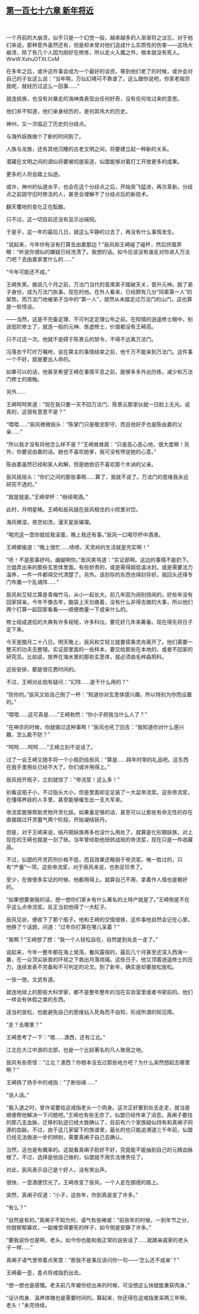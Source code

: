 ## [第一百七十六章 新年将近](https://www.xxbiquge.com/11_11207/9055730.html)
﻿

  一个月前的大崩溃，似乎只是一个幻觉一般，越来越多的人渐渐将之淡忘，对于他们来说，那种意外虽然还有，但是却未曾对他们造成什么实质性的伤害——这场大崩溃，除了有几个人因为刚好在修炼，所以走火入魔之外，根本就没有死人。WwW.XshuOTXt.CoM

  在多年之后，或许这件事会成为一个最好的谈资。等到他们老了的时候，或许会对自己的子女这么说：“当年啊，万仙幻境可不靠谱了。这么跟你说吧，你家老祖宗我呢，就经历过这么一回事……”

  就连妖族，也没有对暴走的海神类表现出任何好奇，没有任何攻过来的意思。

  他们并不知道，他们亲身经历的，是何其伟大的历史。

  神州，又一次临近了历史的分歧点。

  与海外妖族做个了断的时间到了。

  人族与龙族，还有其他沉睡的古老文明之间，将要建立起一种新的关系。

  潜藏在文明之间的谪仙将要被彻底驱逐，仙盟能够对着打工开放更多的成果。

  更多的人将会踏上仙途。

  或许，神州的仙道水平，也会在这个分歧点之后，开始突飞猛进，再次革新。分歧点之前固守旧时修法的人，甚至会理解不了分歧点后的新技术。

  翻天覆地的变化正在酝酿。

  只不过，这一切目前还没有显示出端倪。

  于是乎，这一年的最后几日，就这么平静的过去了，再没有什么事情发生。

  “说起来，今年你有没有打算去由嘉那边？”辰风和王崎碰了碰杯，然后挤眉弄眼：“听说你谪仙的嫌疑已经洗清了。我想的话。如今应该没有谁反对你进入万法门吧？去由嘉家里什么的……”

  “今年可能还不成。”

  王崎失笑。据说几个月之前，万法门当代的首席弟子踏破天关，晋升元神。脱了弟子身份，成为万法门执事。现在的他。在外人看来，已经颇有几分“同辈第一人”的架势。而万法门地被弟子当中的“第一人”，居然从未踏足过万法门的山门，这也算是一桩怪谈。

  ——当然，这是不完备定理、不可判定定理公布之前。在知情的逍遥修士眼中，别说低阶修士了，就连一般的元神、炼虚修士，价值都没有王崎高。

  只不过这一次。他就不是碍于陈景云的禁令，不得不远离万法门。

  冯落衣千叮咛万嘱咐，说在算主的事情结束之前，他千万不能来到万法门。这件事一个不好，就是要出人命的。

  如果可以的话，他甚至希望王崎在事情平息之前，能够多多外出历练，减少和万法门修士的接触。

  另外……

  王崎呵呵笑道：“现在我只要一天不回万法门，陈景云那家伙就一日脸上无光。说真的，这很有意思不是？”

  “喂喂……”辰风微微摇头：“陈掌门只是敬忠职守。而且他好歹也是陈由嘉的父亲……”

  “所以我才没有将他怎么样不是？”王崎耸耸肩：“只是恶心恶心他，很大度嘛！另外，你要说由嘉的话。她也不喜欢她爹，我可没有悖逆她的心意。”

  陈由嘉虽然已经和家人和解，但是她依旧不喜欢那个木讷的父亲。

  辰风摇摇头：“你们之间的那些事啊……算了，我就不说了。万法门的思维我永远研究不透的。”

  “就是就是。”王崎举杯：“继续喝酒。”

  此时，月明星稀。王崎和辰风就在辰风租住的小院里对饮。

  海风微湿，夜空如洗，漫天星辰璀璨。

  “喝完这一壶你就给我滚蛋，晚上我还有事。”辰风一口喝尽杯中酒液。

  王崎揶揄道：“晚上很忙……啧啧，天灵岭的生活就是充实啊！”

  “呸！不是那事好吗。龌龊啊你。”辰风笑骂道：“实证部啊。这边的事情不能扔下。兰姐弄出来的那些玄思体里面。有些娇贵的，或是需得超低温冰封。或是需要法力温养，一件一件都得交代清楚了。另外。该封存的东西也得封存好。我回头还得专门布置一个乱魂阵……”

  辰风和艾轻兰算是青梅竹马，从小一起长大。前几年因为闹别扭闹的，好些年没有回家探亲。今年不像去年，脑袋上天剑悬着，没有什么非得去做的大事，所以他们两个打算一起回家看看——顺便商量一下成亲什么的。

  修士结成道侣的大典有许多规矩，许多科仪。要花好几年来筹备。现在得先将日子定下来。

  今天是腊月二十八日。明天晚上，辰风和艾轻兰就要搭乘灵舟离开了。他们需要一整天的功夫去整理。实证部里面的一些样本，要交给那些在本地的、或者不回家的研究员。比如说，放养在海水里的那些玄思体，就必须由毛梓淼照料。

  这些安排，都是很花费时间的。

  不过，王崎对此抱有疑问：“幻阵……是干什么用的？”

  “防你的。”辰风又给自己倒了一杯：“知道你对玄思体感兴趣，所以特别为你而设置的。”

  “喂喂……这可真是……”王崎勃然：“你小子把我当什么人了？”

  “在神京的时候，你就做过这种事啊！”辰风也吼了回去：“我知道你对什么感兴趣，怎么能不防？”

  “呵呵……呵呵……”王崎立刻不说话了。

  过了一会王崎又随手将一个小瓶扔给辰风：“算是……拜年时带的礼品吧。这东西在我手里用处已经不大了。你们或许用得上。”

  辰风扭开瓶子，立刻就惊了：“帝流浆！这么多！”

  别看这瓶子小，不过指头大小，但是里面却足足装了一大盆帝流浆。这些帝流浆，在懂得养妖的人手里，甚至能够催生出一支大军来。

  帝流浆能够帮助灵物开灵化妖。如果量足够的话，甚至可以让那些有命无性的存在直接跳过开灵蓄气两个阶段，开始凝结妖丹。

  但是，对于王崎来说，结丹期妖族再多也没什么用处了。就算是化形期妖族，对上现在的王崎也就是一剑了账。当年曾经助他扭转战局的帝流浆，现在只是一件收藏品。

  不过，仙盟的开灵药剂价格不低，而且效果还略弱于帝流浆。唯一胜过的，只有“产量”一项。这些帝流浆，对于辰风来说，也弥足珍贵了。

  至少，在做很多实证的时候，他都用得上。就算自己不用，拿着作人情也是极好的。

  “如果想要谢我的话，想一想你们家乡有什么著名的土特产就是了。”王崎倒是不在乎这么点帝流浆。反正当初他得了一大缸子。

  辰风见状，便收下了那个瓶子。他和王崎的交情很铁，这件事他自然会记在心里。他换了个话题，问道：“过年你打算在哪儿呆着？”

  “我啊？”王崎想了想：“我一个人轻松自在，自然是到处走一走了。”

  说起来，今年一整年都在海上晃荡，餐风露宿的，最后几个月甚至还深入西海一番，在一众顶尖妖兽的环视之下救出月落琉璃。这些日子，他又顶着逍遥修士的压力，连续发表不完备和不可判定的论文。到了新年，确实是却要放松放松。

  一张一弛，文武有道。

  就连地球上的那些大科学家，都不是整年整年的泡在实验室里或者书架前的。他们一样会有休假之类的东西。

  适当的放松，也能避免自己的思维钻入死角而不自知，形成所谓的知见障。

  “走？去哪里？”

  王崎思考了一下：“嗯……潇西，还有江北。”

  江北在大江中游的北部，也是一个比较著名的凡人聚居之地。

  辰风有些奇怪：“江北？潇西？你根本没去过那些地方吧？为什么突然想起去哪里啊？”

  王崎扬了扬手中的戒指：“了断俗缘……”

  “说人话。”

  “我入道之时，曾许诺要给这戒指老头一个肉身。这次正好要到处去走走，就当是顺便帮他解决一下问题吧。”王崎也有些无奈了。仙盟已经传来了消息。真阐子要找的那几支血脉，迁移的轨迹已经大致确认了，目前有六个家族疑似持有和真阐子同源的血脉。不过，由于这几家留下的族谱里，最长的也只能追溯道三千年前，仙盟已经无法做进一步的辨别，需要真阐子自己去确认。

  当然，这也是有概率的。这就看真阐子脸好不好，究竟能不能抽到自己的元精血脉根了。不过，选择是他自己做的，仙盟就不用负法律责任了。

  对此，辰风表示自己是个好人，没有笑出声。

  很快，一壶酒便饮光了。王崎改变了辰风，一个人走在朗德的路上。

  突然，真阐子叹道：“小子，这些年，你到真是变了许多。”

  “有么？”

  “自然是有的。”真阐子不知为何，语气有些唏嘘：“前些年的时候，一到年节之分，你就郁郁寡欢，一副难受得要死的样子，如今倒是安静了许多。”

  “要我说你也是啊，老头。如今你也能和我正常的说些话了……就跟亲戚家的老头子一样……”

  真阐子语气里带着点笑意：“那我不是事应该问你一句——‘怎么还不成亲’？”

  王崎最一歪，差点将戒指扔出去。

  “想一想也是感慨。老夫前几年被你挖出来的时候，可没想这么快就能重获肉身。”

  “设计肉身、温养体魄也是需要时间的。算起来，你还得在这戒指里呆两三年啊，老头！”未完待续。
